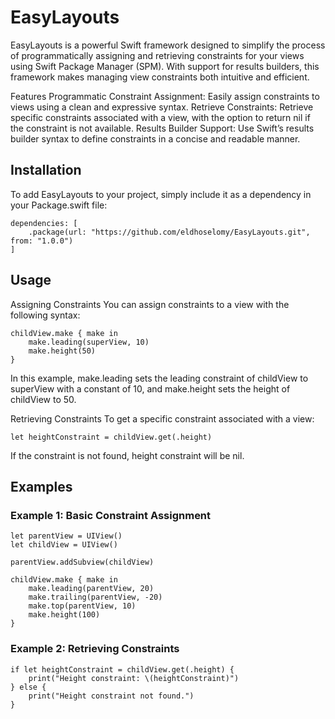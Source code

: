 # EasyLayouts

EasyLayouts is a powerful Swift framework designed to simplify the process of programmatically assigning and retrieving constraints for your views using Swift Package Manager (SPM). With support for results builders, this framework makes managing view constraints both intuitive and efficient.

Features
Programmatic Constraint Assignment: Easily assign constraints to views using a clean and expressive syntax.
Retrieve Constraints: Retrieve specific constraints associated with a view, with the option to return nil if the constraint is not available.
Results Builder Support: Use Swift’s results builder syntax to define constraints in a concise and readable manner.

## Installation
To add EasyLayouts to your project, simply include it as a dependency in your Package.swift file:
```
dependencies: [
    .package(url: "https://github.com/eldhoselomy/EasyLayouts.git", from: "1.0.0")
]
```
## Usage
Assigning Constraints
You can assign constraints to a view with the following syntax:
```
childView.make { make in
    make.leading(superView, 10)
    make.height(50)
}
```
In this example, make.leading sets the leading constraint of childView to superView with a constant of 10, and make.height sets the height of childView to 50.

Retrieving Constraints
To get a specific constraint associated with a view:
```
let heightConstraint = childView.get(.height)
```
If the constraint is not found, height constraint will be nil.

## Examples
### Example 1: Basic Constraint Assignment
```
let parentView = UIView()
let childView = UIView()

parentView.addSubview(childView)

childView.make { make in
    make.leading(parentView, 20)
    make.trailing(parentView, -20)
    make.top(parentView, 10)
    make.height(100)
}
```
### Example 2: Retrieving Constraints
```
if let heightConstraint = childView.get(.height) {
    print("Height constraint: \(heightConstraint)")
} else {
    print("Height constraint not found.")
}
```
